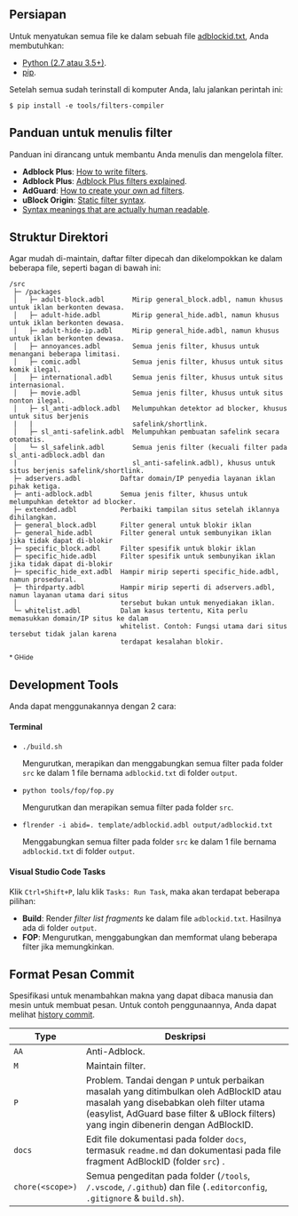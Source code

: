 ## Persiapan
Untuk menyatukan semua file ke dalam sebuah file [adblockid.txt](/output/adblockid.txt), Anda membutuhkan:

- [Python (2.7 atau 3.5+)](https://www.python.org/downloads/).
- [pip](https://pypi.org/project/pip/).

Setelah semua sudah terinstall di komputer Anda, lalu jalankan perintah ini:

`$ pip install -e tools/filters-compiler`



## Panduan untuk menulis filter

Panduan ini dirancang untuk membantu Anda menulis dan mengelola filter.

- **Adblock Plus**: [How to write filters](https://help.eyeo.com/en/adblockplus/how-to-write-filters).
- **Adblock Plus**: [Adblock Plus filters explained](https://adblockplus.org/filter-cheatsheet).
- **AdGuard**: [How to create your own ad filters](https://kb.adguard.com/en/general/how-to-create-your-own-ad-filters).
- **uBlock Origin**: [Static filter syntax](https://github.com/gorhill/uBlock/wiki/Static-filter-syntax).
- [Syntax meanings that are actually human readable](https://github.com/DandelionSprout/adfilt/blob/master/Wiki/SyntaxMeaningsThatAreActuallyHumanReadable.md).



## Struktur Direktori

Agar mudah di-maintain, daftar filter dipecah dan dikelompokkan ke dalam beberapa file, seperti bagan di bawah ini:

```
/src
 ├─ /packages
 │   ├─ adult-block.adbl       Mirip general_block.adbl, namun khusus untuk iklan berkonten dewasa.
 │   ├─ adult-hide.adbl        Mirip general_hide.adbl, namun khusus untuk iklan berkonten dewasa.
 │   ├─ adult-hide-ip.adbl     Mirip general_hide.adbl, namun khusus untuk iklan berkonten dewasa.
 │   ├─ annoyances.adbl        Semua jenis filter, khusus untuk menangani beberapa limitasi.
 │   ├─ comic.adbl             Semua jenis filter, khusus untuk situs komik ilegal.
 │   ├─ international.adbl     Semua jenis filter, khusus untuk situs internasional.
 │   ├─ movie.adbl             Semua jenis filter, khusus untuk situs nonton ilegal.
 │   ├─ sl_anti-adblock.adbl   Melumpuhkan detektor ad blocker, khusus untuk situs berjenis
 |   |                         safelink/shortlink.
 │   ├─ sl_anti-safelink.adbl  Melumpuhkan pembuatan safelink secara otomatis.
 │   └─ sl_safelink.adbl       Semua jenis filter (kecuali filter pada sl_anti-adblock.adbl dan
 |                             sl_anti-safelink.adbl), khusus untuk situs berjenis safelink/shortlink.
 ├─ adservers.adbl          Daftar domain/IP penyedia layanan iklan pihak ketiga.
 ├─ anti-adblock.adbl       Semua jenis filter, khusus untuk melumpuhkan detektor ad blocker.
 ├─ extended.adbl           Perbaiki tampilan situs setelah iklannya dihilangkan.
 ├─ general_block.adbl      Filter general untuk blokir iklan
 ├─ general_hide.adbl       Filter general untuk sembunyikan iklan jika tidak dapat di-blokir
 ├─ specific_block.adbl     Filter spesifik untuk blokir iklan
 ├─ specific_hide.adbl      Filter spesifik untuk sembunyikan iklan jika tidak dapat di-blokir
 ├─ specific_hide_ext.adbl  Hampir mirip seperti specific_hide.adbl, namun prosedural.
 ├─ thirdparty.adbl         Hampir mirip seperti di adservers.adbl, namun layanan utama dari situs
 │                          tersebut bukan untuk menyediakan iklan.
 └─ whitelist.adbl          Dalam kasus tertentu, Kita perlu memasukkan domain/IP situs ke dalam
                            whitelist. Contoh: Fungsi utama dari situs tersebut tidak jalan karena
                            terdapat kesalahan blokir.
```

<sup>* GHide</sup>


## Development Tools

Anda dapat menggunakannya dengan 2 cara:
#### Terminal

- `./build.sh`

  Mengurutkan, merapikan dan menggabungkan semua filter pada folder `src` ke dalam 1 file bernama `adblockid.txt` di folder `output`.

- `python tools/fop/fop.py`

  Mengurutkan dan merapikan semua filter pada folder `src`.

- `flrender -i abid=. template/adblockid.adbl output/adblockid.txt`

  Menggabungkan semua filter pada folder `src` ke dalam 1 file bernama `adblockid.txt` di folder `output`.


#### Visual Studio Code Tasks

Klik `Ctrl+Shift+P`, lalu klik `Tasks: Run Task`, maka akan terdapat beberapa pilihan:

- **Build**: Render _filter list fragments_ ke dalam file `adblockid.txt`. Hasilnya ada di folder `output`.
- **FOP**: Mengurutkan, menggabungkan dan memformat ulang beberapa  filter jika memungkinkan.



## Format Pesan Commit

Spesifikasi untuk menambahkan makna yang dapat dibaca manusia dan mesin untuk membuat pesan. Untuk contoh penggunaannya, Anda dapat melihat [history commit](https://github.com/realodix/AdBlockID/commits).

| Type   | Deskripsi |
| ------ | --------- |
| `AA`   | Anti-Adblock. |
| `M`    | Maintain filter. |
| `P`    | Problem. Tandai dengan `P` untuk perbaikan masalah yang ditimbulkan oleh AdBlockID atau masalah yang disebabkan oleh filter utama (easylist, AdGuard base filter & uBlock filters) yang ingin dibenerin dengan AdBlockID.|
| `docs` | Edit file dokumentasi pada folder `docs`, termasuk `readme.md` dan dokumentasi pada file fragment AdBlockID (folder `src`) . |
| `chore(<scope>)` | Semua pengeditan pada folder (`/tools`, `/.vscode`, `/.github`) dan file (`.editorconfig`, `.gitignore` & `build.sh`). |
